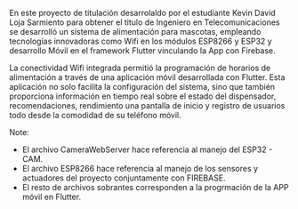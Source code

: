 En este proyecto de titulación desarrolaldo por el estudiante Kevin David Loja Sarmiento para obtener el titulo de Ingeniero en Telecomunicaciones se desarrolló un sistema de alimentación para mascotas, empleando tecnologías innovadoras como Wifi en los módulos ESP8266 y ESP32 y desarrollo Móvil en el framework Flutter vinculando la App con Firebase.

La conectividad Wifi integrada permitió la programación de horarios de alimentación a través de una aplicación móvil desarrollada con Flutter. Esta aplicación no solo facilita la configuración del sistema, sino que también proporciona información en tiempo real sobre el estado del dispensador, recomendaciones, rendimiento una pantalla de inicio y registro de usuarios todo desde la comodidad de su teléfono móvil.

Note: 
- El archivo CameraWebServer hace referencia al manejo del ESP32 - CAM.
- El archivo ESP8266 hace referencia al manejo de los sensores y actuadores del proyecto conjuntamente con FIREBASE.
- El resto de archivos sobrantes corresponden a la progrmación de la APP móvil en Flutter.

